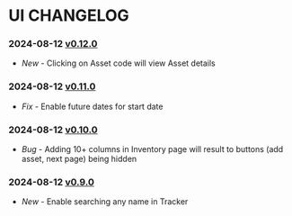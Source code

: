 # UI CHANGELOG

### 2024-08-12 [v0.12.0](https://connect.zoho.com/portal/intranet/task/623367000000579041)
- *New* - Clicking on Asset code will view Asset details

### 2024-08-12 [v0.11.0](https://connect.zoho.com/portal/intranet/task/623367000000561013)
- *Fix* - Enable future dates for start date

### 2024-08-12 [v0.10.0](https://connect.zoho.com/portal/intranet/task/623367000000480155)
- *Bug* - Adding 10+ columns in Inventory page will result to buttons (add asset, next page) being hidden

### 2024-08-12 [v0.9.0](https://connect.zoho.com/portal/intranet/task/623367000000586865)
- *New* - Enable searching any name in Tracker